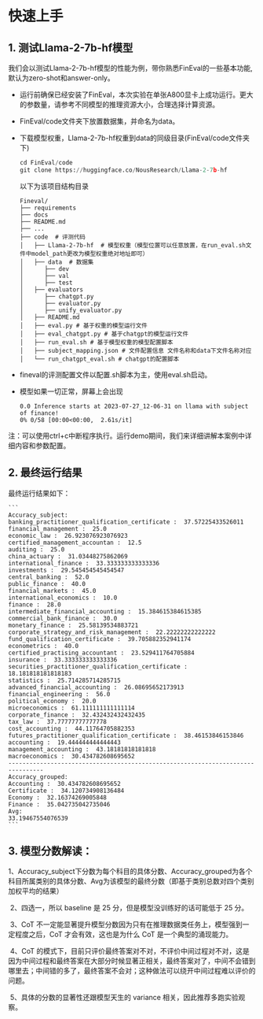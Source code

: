 # 快速上手

## 1. 测试Llama-2-7b-hf模型

我们会以测试Llama-2-7b-hf模型的性能为例，带你熟悉FinEval的一些基本功能,默认为zero-shot和answer-only。

- 运行前确保已经安装了FinEval，本次实验在单张A800显卡上成功运行。更大的参数量，请参考不同模型的推理资源大小，合理选择计算资源。

- FinEval/code文件夹下放置数据集，并命名为data。

- 下载模型权重，Llama-2-7b-hf权重到data的同级目录(FinEval/code文件夹下)

  ```python
  cd FinEval/code
  git clone https://huggingface.co/NousResearch/Llama-2-7b-hf
  ```

  以下为该项目结构目录

  ```
  Fineval/
  ├── requirements
  ├── docs
  ├── README.md
  ├── ...
  ├── code  # 评测代码
  │   ├── Llama-2-7b-hf  # 模型权重（模型位置可以任意放置，在run_eval.sh文件中model_path更改为模型权重绝对地址即可）
  │   ├── data  # 数据集
  │	     ├── dev 
  │	     ├── val 
  │	     ├── test
  │   ├── evaluators
  │	     ├── chatgpt.py
  │	     ├── evaluator.py
  │	     ├── unify_evaluator.py
  │   ├── README.md
  │   ├── eval.py # 基于权重的模型运行文件
  │   ├── eval_chatgpt.py # 基于chatgpt的模型运行文件
  │   ├── run_eval.sh # 基于模型权重的模型配置脚本
  │   ├── subject_mapping.json # 文件配置信息 文件名称和data下文件名称对应
  │   └── run_chatgpt_eval.sh # chatgpt的配置脚本
  ```

- fineval的评测配置文件以配置.sh脚本为主，使用eval.sh启动。

- 模型如果一切正常，屏幕上会出现

  ```
  0.0 Inference starts at 2023-07-27_12-06-31 on llama with subject of finance!
  0% 0/58 [00:00<00:00,  2.61s/it]
  ```

注：可以使用ctrl+c中断程序执行。运行demo期间，我们来详细讲解本案例中详细内容和参数配置。

## 2. 最终运行结果

最终运行结果如下：

    ```
    Accuracy_subject:
    banking_practitioner_qualification_certificate :  37.57225433526011
    financial_management :  25.0
    economic_law :  26.923076923076923
    certified_management_accountan :  12.5
    auditing :  25.0
    china_actuary :  31.03448275862069
    international_finance :  33.333333333333336
    investments :  29.545454545454547
    central_banking :  52.0
    public_finance :  40.0
    financial_markets :  45.0
    international_economics :  10.0
    finance :  28.0
    intermediate_financial_accounting :  15.384615384615385
    commercial_bank_finance :  30.0
    monetary_finance :  25.58139534883721
    corporate_strategy_and_risk_management :  22.22222222222222
    fund_qualification_certificate :  39.705882352941174
    econometrics :  40.0
    certified_practising_accountant :  23.529411764705884
    insurance :  33.333333333333336
    securities_practitioner_qualification_certificate :  18.181818181818183
    statistics :  25.714285714285715
    advanced_financial_accounting :  26.08695652173913
    financial_engineering :  56.0
    political_economy :  20.0
    microeconomics :  61.111111111111114
    corporate_finance :  32.432432432432435
    tax_law :  37.77777777777778
    cost_accounting :  44.11764705882353
    futures_practitioner_qualification_certificate :  38.46153846153846
    accounting :  19.444444444444443
    management_accounting :  43.18181818181818
    macroeconomics :  30.434782608695652
    --------------------------------------------------------------------------------
    Accuracy_grouped:
    Accounting :  30.434782608695652
    Certificate :  34.120734908136484
    Economy :  32.16374269005848
    Finance :  35.042735042735046
    Avg: 
    33.19467554076539
    ```

## 3. 模型分数解读：

​		1、Accuracy_subject下分数为每个科目的具体分数、Accuracy_grouped为各个科目所属类别的具体分数、Avg为该模型的最终分数（即基于类别总数对四个类别加权平均的结果）

​		2、四选一，所以 baseline 是 25 分，但是模型没训练好的话可能低于 25 分。

​		3、CoT 不一定能显著提升模型分数因为只有在推理数据类任务上，模型强到一定程度之后，CoT 才会有效，这也是为什么 CoT 是一个典型的涌现能力。

​		4、CoT 的模式下，目前只评价最终答案对不对，不评价中间过程对不对，这是因为中间过程和最终答案在大部分时候显著正相关，最终答案对了，中间不会错到哪里去；中间错的多了，最终答案不会对；这种做法可以绕开中间过程难以评价的问题。

​		5、具体的分数的显著性还跟模型天生的 variance 相关，因此推荐多跑实验观察。

